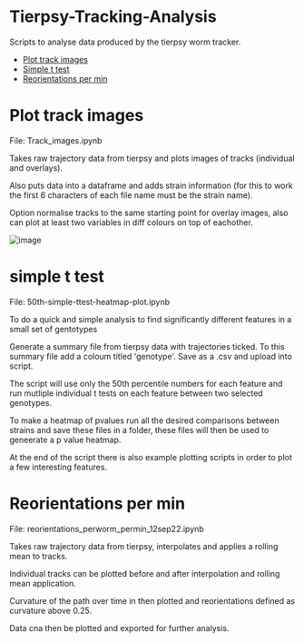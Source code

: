 # Tierpsy-Tracking-Analysis
Scripts to analyse data produced by the tierpsy worm tracker.

- [Plot track images](#plot-track-images)
- [Simple t test](#simple-t-test)
- [Reorientations per min](#reorientations-per-min)


# Plot track images

File: Track_images.ipynb

Takes raw trajectory data from tierpsy and plots images of tracks (individual and overlays).

Also puts data into a dataframe and adds strain information (for this to work the first 6 characters of each file name must be the strain name).

Option normalise tracks to the same starting point for overlay images, also can plot at least two variables in diff colours on top of eachother.

![image](https://user-images.githubusercontent.com/33955824/154326842-ffccc403-49e6-4a6e-ae20-0e29218485c6.png)

# simple t test

File: 50th-simple-ttest-heatmap-plot.ipynb

To do a quick and simple analysis to find significantly different features in a small set of gentotypes

Generate a summary file from tierpsy data with trajectories ticked.
To this summary file add a coloum titled 'genotype'.
Save as a .csv and upload into script.

The script will use only the 50th percentile numbers for each feature and run mutliple individual t tests on each feature between two selected genotypes.

To make a heatmap of pvalues run all the desired comparisons between strains and save these files in a folder, these files will then be used to geneerate a p value heatmap.

At the end of the script there is also example plotting scripts in order to plot a few interesting features.

# Reorientations per min

File: reorientations_perworm_permin_12sep22.ipynb

Takes raw trajectory data from tierpsy, interpolates and applies a rolling mean to tracks.

Individual tracks can be plotted before and after interpolation and rolling mean application.

Curvature of the path over time in then plotted and reorientations defined as curvature above 0.25. 

Data cna then be plotted and exported for further analysis.


